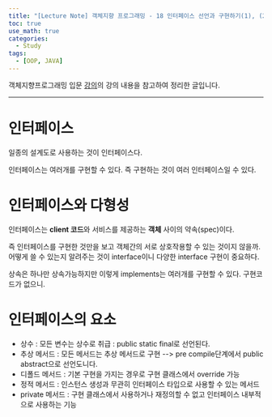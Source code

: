 ```yaml
---
title: "[Lecture Note] 객체지향 프로그래밍 - 18 인터페이스 선언과 구현하기(1), (2)"
toc: true
use_math: true
categories:
  - Study
tags:
  - [OOP, JAVA]
---
```


객체지향프로그래밍 입문 [강의](https://www.inflearn.com/course/%EC%9E%90%EB%B0%94-%ED%94%84%EB%A1%9C%EA%B7%B8%EB%9E%98%EB%B0%8D-%EC%9E%85%EB%AC%B8/dashboard)의 강의 내용을 참고하여 정리한 글입니다.

******

# 인터페이스

일종의 설계도로 사용하는 것이 인터페이스다. 

인터페이스는 여러개를 구현할 수 있다. 즉 구현하는 것이 여러 인터페이스일 수 있다.

# 인터페이스와 다형성

인터페이스는 **client 코드**와 서비스를 제공하는 **객체** 사이의 약속(spec)이다.

즉 인터페이스를 구현한 것만을 보고 객체간의 서로 상호작용할 수 있는 것이지 않을까. 어떻게 쓸 수 있는지 알려주는 것이 interface이니 다양한 interface 구현이 중요하다.

상속은 하나만 상속가능하지만 이렇게 implements는 여러개를 구현할 수 있다. 구현코드가 없으니.

# 인터페이스의 요소

- 상수 : 모든 변수는 상수로 취급 : public static final로 선언된다.
- 추상 메서드 : 모든 메서드는 추상 메서드로 구현 --> pre compile단계에서 public abstract으로 선언도니다. 
- 디폴드 메서드 : 기본 구현을 가지는 경우로 구현 클래스에서 override 가능
- 정적 메서드 : 인스턴스 생성과 무관히 인터페이스 타입으로 사용할 수 있는 메서드
- private 메서드 : 구현 클래스에서 사용하거나 재정의할 수 없고 인터페이스 내부적으로 사용하는 기능